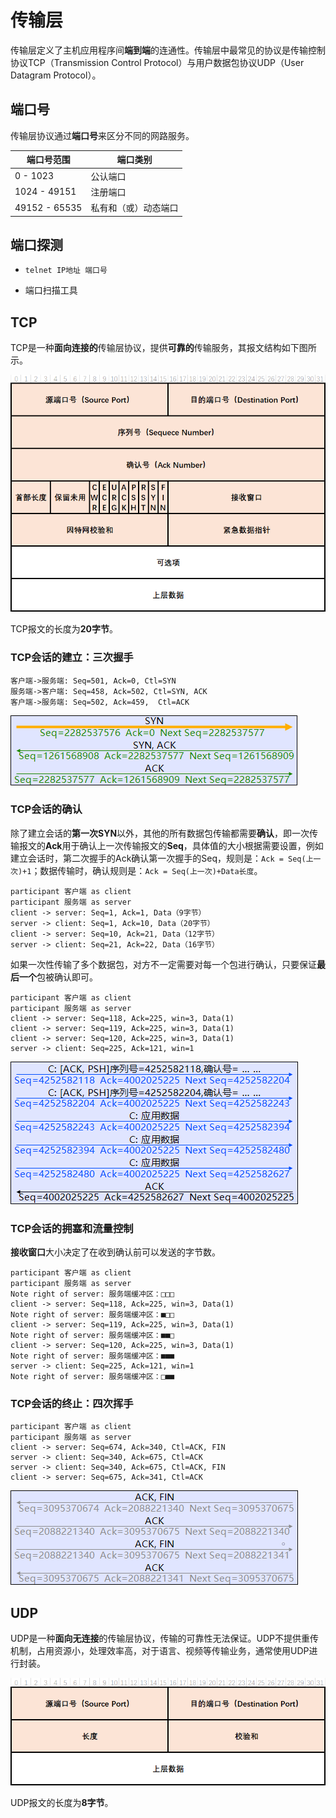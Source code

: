 # 传输层

传输层定义了主机应用程序间**端到端**的连通性。传输层中最常见的协议是传输控制协议TCP（Transmission  Control Protocol）与用户数据包协议UDP（User Datagram Protocol）。

## 端口号

传输层协议通过**端口号**来区分不同的网路服务。

| 端口号范围    | 端口类别             |
| ------------- | -------------------- |
| 0 - 1023      | 公认端口             |
| 1024 - 49151  | 注册端口             |
| 49152 - 65535 | 私有和（或）动态端口 |

## 端口探测

- `telnet IP地址 端口号`

- 端口扫描工具

## TCP

TCP是一种**面向连接的**传输层协议，提供**可靠的**传输服务，其报文结构如下图所示。

<img src="../../../assets/image-20210602144752451.png" alt="image-20210602144752451" style="zoom:80%;" />

TCP报文的长度为**20字节**。

### TCP会话的建立：三次握手
```sequence
客户端->服务端: Seq=501, Ack=0, Ctl=SYN
服务端->客户端: Seq=458, Ack=502, Ctl=SYN, ACK
客户端->服务端: Seq=502, Ack=459,  Ctl=ACK
```

<img src="../../../assets/image-20210529155306580.png" alt="image-20210529155306580" style="border:1px solid #000;" />

### TCP会话的确认

除了建立会话的**第一次SYN**以外，其他的所有数据包传输都需要**确认**，即一次传输报文的**Ack**用于确认上一次传输报文的**Seq**，具体值的大小根据需要设置，例如建立会话时，第二次握手的Ack确认第一次握手的Seq，规则是：`Ack = Seq(上一次)+1`；数据传输时，确认规则是：`Ack = Seq(上一次)+Data长度`。
```sequence
participant 客户端 as client
participant 服务端 as server
client -> server: Seq=1, Ack=1, Data（9字节）
server -> client: Seq=1, Ack=10, Data（20字节）
client -> server: Seq=10, Ack=21, Data（12字节）
server -> client: Seq=21, Ack=22, Data（16字节）
```

如果一次性传输了多个数据包，对方不一定需要对每一个包进行确认，只要保证**最后一个**包被确认即可。

```sequence
participant 客户端 as client
participant 服务端 as server
client -> server: Seq=118, Ack=225, win=3, Data(1)
client -> server: Seq=119, Ack=225, win=3, Data(1)
client -> server: Seq=120, Ack=225, win=3, Data(1)
server -> client: Seq=225, Ack=121, win=1
```



<img src="../../../assets/image-20210530101235788.png" alt="image-20210530101235788" style="border:1px solid #000;" />

### TCP会话的拥塞和流量控制

**接收窗口**大小决定了在收到确认前可以发送的字节数。

```sequence
participant 客户端 as client
participant 服务端 as server
Note right of server: 服务端缓冲区：□□□
client -> server: Seq=118, Ack=225, win=3, Data(1)
Note right of server: 服务端缓冲区：■□□
client -> server: Seq=119, Ack=225, win=3, Data(1)
Note right of server: 服务端缓冲区：■■□
client -> server: Seq=120, Ack=225, win=3, Data(1)
Note right of server: 服务端缓冲区：■■■
server -> client: Seq=225, Ack=121, win=1
Note right of server: 服务端缓冲区：□■■
```

### TCP会话的终止：四次挥手

```sequence
participant 客户端 as client
participant 服务端 as server
client -> server: Seq=674, Ack=340, Ctl=ACK, FIN
server -> client: Seq=340, Ack=675, Ctl=ACK
server -> client: Seq=340, Ack=675, Ctl=ACK, FIN
client -> server: Seq=675, Ack=341, Ctl=ACK
```

<img src="../../../assets/image-20210530101759753.png" alt="image-20210530101759753" style="border:1px solid #000;" />

## UDP

UDP是一种**面向无连接**的传输层协议，传输的可靠性无法保证。UDP不提供重传机制，占用资源小，处理效率高，对于语言、视频等传输业务，通常使用UDP进行封装。

<img src="../../../assets/image-20210602145300611.png" alt="image-20210602145300611" style="zoom:80%;" />

UDP报文的长度为**8字节**。

